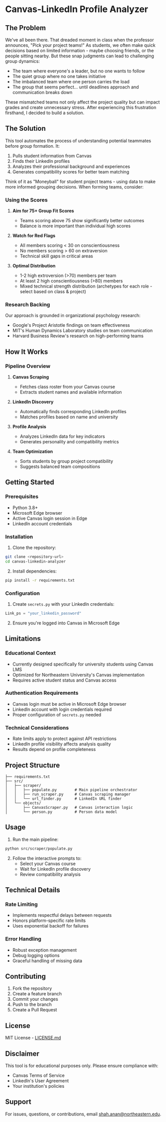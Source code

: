 # Canvas-LinkedIn Profile Analyzer

## The Problem

We've all been there. That dreaded moment in class when the professor announces, "Pick your project teams!" As students, we often make quick decisions based on limited information - maybe choosing friends, or the people sitting nearby. But these snap judgments can lead to challenging group dynamics:

- The team where everyone's a leader, but no one wants to follow
- The quiet group where no one takes initiative
- The imbalanced team where one person carries the load
- The group that seems perfect... until deadlines approach and communication breaks down

These mismatched teams not only affect the project quality but can impact grades and create unnecessary stress. After experiencing this frustration firsthand, I decided to build a solution.

## The Solution

This tool automates the process of understanding potential teammates before group formation. It:

1. Pulls student information from Canvas
2. Finds their LinkedIn profiles
3. Analyzes their professional background and experiences
4. Generates compatibility scores for better team matching

Think of it as "Moneyball" for student project teams - using data to make more informed grouping decisions.
When forming teams, consider:

### Using the Scores
1. **Aim for 75+ Group Fit Scores**
   - Teams scoring above 75 show significantly better outcomes
   - Balance is more important than individual high scores

2. **Watch for Red Flags**
   - All members scoring < 30 on conscientiousness
   - No members scoring > 60 on extraversion
   - Technical skill gaps in critical areas

3. **Optimal Distribution**
   - 1-2 high extroversion (>70) members per team
   - At least 2 high conscientiousness (>80) members
   - Mixed technical strength distribution (archetypes for each role - select based on class & project)

### Research Backing

Our approach is grounded in organizational psychology research:
- Google's Project Aristotle findings on team effectiveness
- MIT's Human Dynamics Laboratory studies on team communication
- Harvard Business Review's research on high-performing teams

## How It Works

### Pipeline Overview

1. **Canvas Scraping**
   - Fetches class roster from your Canvas course
   - Extracts student names and available information

2. **LinkedIn Discovery**
   - Automatically finds corresponding LinkedIn profiles
   - Matches profiles based on name and university

3. **Profile Analysis**
   - Analyzes LinkedIn data for key indicators
   - Generates personality and compatibility metrics

4. **Team Optimization**
   - Sorts students by group project compatibility
   - Suggests balanced team compositions

## Getting Started

### Prerequisites

- Python 3.8+
- Microsoft Edge browser
- Active Canvas login session in Edge
- LinkedIn account credentials

### Installation

1. Clone the repository:
```bash
git clone <repository-url>
cd canvas-linkedin-analyzer
```

2. Install dependencies:
```bash
pip install -r requirements.txt
```

### Configuration

1. Create `secrets.py` with your LinkedIn credentials:
```python
Link_ps = "your_linkedin_password"
```

2. Ensure you're logged into Canvas in Microsoft Edge

## Limitations

### Educational Context
- Currently designed specifically for university students using Canvas LMS
- Optimized for Northeastern University's Canvas implementation
- Requires active student status and Canvas access

### Authentication Requirements
- Canvas login must be active in Microsoft Edge browser
- LinkedIn account with login credentials required
- Proper configuration of `secrets.py` needed

### Technical Considerations
- Rate limits apply to protect against API restrictions
- LinkedIn profile visibility affects analysis quality
- Results depend on profile completeness

## Project Structure

```
├── requirements.txt
├── src/
│   ├── scraper/
│   │   ├── populate.py        # Main pipeline orchestrator
│   │   ├── run_scraper.py     # Canvas scraping manager
│   │   └── url_finder.py      # LinkedIn URL finder
│   └── objects/
│       ├── CanvasScraper.py   # Canvas interaction logic
│       └── person.py          # Person data model
```

## Usage

1. Run the main pipeline:
```bash
python src/scraper/populate.py
```

2. Follow the interactive prompts to:
   - Select your Canvas course
   - Wait for LinkedIn profile discovery
   - Review compatibility analysis

## Technical Details

### Rate Limiting
- Implements respectful delays between requests
- Honors platform-specific rate limits
- Uses exponential backoff for failures

### Error Handling
- Robust exception management
- Debug logging options
- Graceful handling of missing data

## Contributing

1. Fork the repository
2. Create a feature branch
3. Commit your changes
4. Push to the branch
5. Create a Pull Request

## License
MIT License - 
[LICENSE.md](LICENSE.md)

## Disclaimer

This tool is for educational purposes only. Please ensure compliance with:
- Canvas Terms of Service
- LinkedIn's User Agreement
- Your institution's policies


## Support

For issues, questions, or contributions, email [shah.anan@northeastern.edu](mailto:shah.anan@northeastern.edu).
